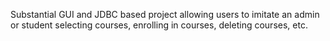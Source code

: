 Substantial GUI and JDBC based project allowing users to imitate an admin or student selecting courses, enrolling in courses, deleting courses, etc. 
